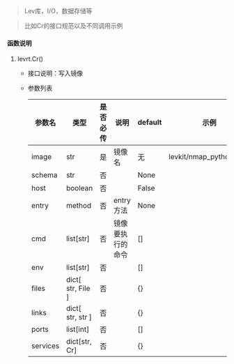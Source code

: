 > Lev库，I/O，数据存储等

> 比如Cr的接口规范以及不同调用示例

#### 函数说明

1. levrt.Cr()

   * 接口说明：写入镜像

   * 参数列表

     | 参数名   | 类型              | 是否必传 | 说明             | default | 示例                    |
     | -------- | ----------------- | -------- | ---------------- | ------- | ----------------------- |
     | image    | str               | 是       | 镜像名           | 无      | levkit/nmap_python:v1.0 |
     | schema   | str               | 否       |                  | None    |                         |
     | host     | boolean           | 否       |                  | False   |                         |
     | entry    | method            | 否       | entry方法        | None    |                         |
     | cmd      | list[str]         | 否       | 镜像要执行的命令 | []      |                         |
     | env      | list[str]         | 否       |                  | []      |                         |
     | files    | dict[ str, File ] | 否       |                  | {}      |                         |
     | links    | dict[ str, str ]  | 否       |                  | {}      |                         |
     | ports    | list[int]         | 否       |                  | []      |                         |
     | services | dict[str, Cr]     | 否       |                  | {}      |                         |

     

